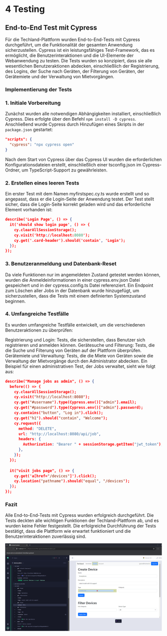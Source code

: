 # 4 Testing

## End-to-End Test mit Cypress

Für die Techland-Plattform wurden End-to-End-Tests mit Cypress durchgeführt, um die Funktionalität der gesamten Anwendung sicherzustellen. Cypress ist ein leistungsfähiges Test-Framework, das es ermöglicht, die Benutzerinteraktionen und die UI-Elemente der Webanwendung zu testen. Die Tests wurden so konzipiert, dass sie alle wesentlichen Benutzeraktionen abdecken, einschließlich der Registrierung, des Logins, der Suche nach Geräten, der Filterung von Geräten, der Gerätemiete und der Verwaltung von Mietvorgängen.

### Implementierung der Tests

### 1. Initiale Vorbereitung
Zunächst wurden alle notwendigen Abhängigkeiten installiert, einschließlich Cypress. Dies erfolgte über den Befehl `npm install -D cypress`. Anschließend wurde Cypress durch Hinzufügen eines Skripts in der `package.json` gestartet:

```json
"scripts": {
  "cypress": "npx cypress open"
}
```
Nach dem Start von Cypress über das Cypress UI wurden die erforderlichen Konfigurationsdateien erstellt, einschließlich einer tsconfig.json im Cypress-Ordner, um TypeScript-Support zu gewährleisten.

### 2. Erstellen eines leeren Tests
Ein erster Test mit dem Namen myfirstspec.cy.ts wurde erstellt und so angepasst, dass er die Login-Seite der Anwendung testet. Der Test stellt sicher, dass die Login-Seite korrekt geladen wird und das erforderliche Element vorhanden ist:

```json
describe('Login Page', () => {
  it('should show login page', () => {
    cy.clearAllSessionStorage();
    cy.visit('http://localhost:8080');
    cy.get('.card-header').should('contain', 'Login');
  });
});
```
### 3. Benutzeranmeldung und Datenbank-Reset
Da viele Funktionen nur im angemeldeten Zustand getestet werden können, wurden die Anmeldeinformationen in einer cypress.env.json Datei gespeichert und in der cypress.config.ts Datei referenziert. Ein Endpoint zum Löschen aller Jobs in der Datenbank wurde hinzugefügt, um sicherzustellen, dass die Tests mit einem definierten Systemzustand beginnen.

### 4. Umfangreiche Testfälle
Es wurden umfangreiche Testfälle entwickelt, um die verschiedenen Benutzeraktionen zu überprüfen:

Registrierung und Login: Tests, die sicherstellen, dass Benutzer sich registrieren und anmelden können.
Gerätesuche und Filterung: Tests, die die Suche und Filterung von Geräten auf der Plattform überprüfen.
Gerätemiete und Verwaltung: Tests, die die Miete von Geräten sowie die Verwaltung der Mietvorgänge durch den Administrator abdecken.
Ein Beispiel für einen administrativen Test, der Jobs verwaltet, sieht wie folgt aus:

```json
describe("Manage jobs as admin", () => {
  before(() => {
    cy.clearAllSessionStorage();
    cy.visit("http://localhost:8080");
    cy.get("#username").type(Cypress.env()["admin"].email);
    cy.get("#password").type(Cypress.env()["admin"].password);
    cy.contains("button", "Log in").click();
    cy.get("h1").should("contain", "Welcome");
    cy.request({
      method: "DELETE",
      url: "http://localhost:8080/api/job",
      headers: {
        Authorization: "Bearer " + sessionStorage.getItem("jwt_token"),
      },
    });
  });

  it("visit jobs page", () => {
    cy.get('a[href="/devices"]').click();
    cy.location("pathname").should("equal", "/devices");
  });
});

```
### Fazit
Alle End-to-End-Tests mit Cypress wurden erfolgreich durchgeführt. Die Tests deckten alle wichtigen Funktionen der Techland-Plattform ab, und es wurden keine Fehler festgestellt. Die erfolgreiche Durchführung der Tests bestätigt, dass die Plattform wie erwartet funktioniert und die Benutzerinteraktionen zuverlässig sind.


![CypressTesting](/doc/figures/CypressTesting.png)

